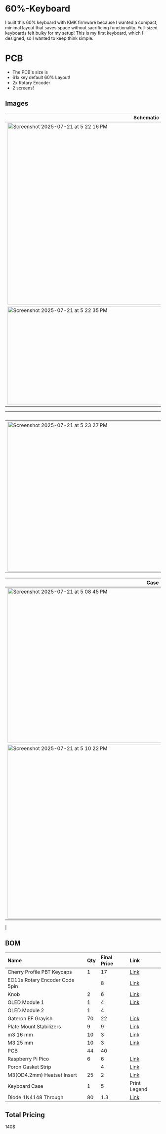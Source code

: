 # 60%-Keyboard

I built this 60% keyboard with KMK firmware because I wanted a compact, minimal layout that saves space without sacrificing functionality. Full-sized keyboards felt bulky for my setup! This is my first keyboard, which I designed, so I wanted to keep think simple.

# PCB
- The PCB's size is
- 61x key default 60% Layout!
- 2x Rotary Encoder
- 2 screens!

## Images


| Schematic                 |
| ------------------------- |
| <img width="828" height="586" alt="Screenshot 2025-07-21 at 5 22 16 PM" src="https://github.com/user-attachments/assets/25c0ebbc-c2d9-4d11-ac57-100f084ba196" /> |
| <img width="898" height="317" alt="Screenshot 2025-07-21 at 5 22 35 PM" src="https://github.com/user-attachments/assets/6c0c90d1-ae54-43ff-be6d-679db194a6f5" /> |


| PCB                   |
| --------------------- |
| <img width="1029" height="483" alt="Screenshot 2025-07-21 at 5 23 27 PM" src="https://github.com/user-attachments/assets/e3dd2c8c-78dc-4125-bb62-7b27bb375641" /> |


| Case                  |
| --------------------- |
| <img width="939" height="499" alt="Screenshot 2025-07-21 at 5 08 45 PM" src="https://github.com/user-attachments/assets/c9c08dc3-6a2f-4497-91ec-ee0285ae81d3" />|
| <img width="884" height="560" alt="Screenshot 2025-07-21 at 5 10 22 PM" src="https://github.com/user-attachments/assets/41986d2a-ee07-4fb3-a305-38cdb8490b15" />
|


## BOM 
| Name | Qty | Final Price | Link |
| :--- | :-- | :---------- | :--- |
| Cherry Profile PBT Keycaps | 1 | 17 | [Link](https://www.aliexpress.com/item/1005009109030179.html) |
| EC11s Rotary Encoder Code 5pin | | 8 | [Link](https://www.aliexpress.us/item/1005008610645902.html) |
| Knob | 2 | 6 | [Link](https://www.aliexpress.us/item/1005008610645902.html) |
| OLED Module 1 | 1 | 4 | [Link](https://www.aliexpress.com/item/1005007038294972.html) |
| OLED Module 2 | 1 | 4 | |
| Gateron EF Grayish | 70 | 22 | [Link](https://www.aliexpress.us/item/1005006358112479.html) |
| Plate Mount Stabilizers | 9 | 9 | [Link](https://www.aliexpress.us/item/1005006528731543.html) |
| m3 16 mm | 10 | 3 | [Link](https://www.aliexpress.us/item/32810872544.html) |
| M3 25 mm | 10 | 3 | [Link](https://www.aliexpress.us/item/32810872544.html) |
| PCB | 44 | 40 | |
| Raspberry Pi Pico | 6 | 6 | [Link](https://www.aliexpress.us/item/1005007661444023.html) |
| Poron Gasket Strip | | 4 | [Link](https://www.aliexpress.com/item/1005003607093794.html) |
| M3(OD4.2mm) Heatset Insert | 25 | 2 | [Link](https://www.aliexpress.us/item/1005003582355741.html) |
| Keyboard Case | 1 | 5 | Print Legend |
| Diode 1N4148 Through | 80 | 1.3 | [Link](https://www.aliexpress.us/item/4000142272546.html) |

## Total Pricing
140$
